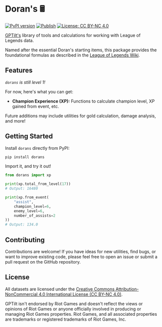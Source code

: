 # Doran's 🖩

[![PyPI version](https://badge.fury.io/py/dorans.svg)](https://badge.fury.io/py/dorans)
[![Publish](https://github.com/gptilt/dorans/actions/workflows/publish.yaml/badge.svg)](https://github.com/gptilt/dorans/actions/workflows/publish.yaml)
[![License: CC BY-NC 4.0](https://img.shields.io/badge/License-CC_BY--NC_4.0-lightgrey.svg)](https://creativecommons.org/licenses/by-nc/4.0/)

[GPTilt's](https://github.com/gptilt) library of tools and calculations for working with League of Legends data.

Named after the essential Doran's starting items, this package provides the foundational formulas as described in the [League of Legends Wiki](https://wiki.leagueoflegends.com/).

## Features

*`dorans` is still level 1!*

For now, here's what you can get:

* **Champion Experience (XP):** Functions to calculate champion level, XP gained from event, etc.

Future additions may include utilities for gold calculation, damage analysis, and more!

## Getting Started

Install `dorans` directly from PyPI:

```bash
pip install dorans
```

Import it, and try it out!

```py
from dorans import xp

print(xp.total_from_level(17))
# Output: 16480

print(xp.from_event(
    "assist",
    champion_level=6,
    enemy_level=6,
    number_of_assists=2
))
# Output: 134.0
```

## Contributing

Contributions are welcome! If you have ideas for new utilities, find bugs, or want to improve existing code, please feel free to open an issue or submit a pull request on the GitHub repository.

## License

All datasets are licensed under the [Creative Commons Attribution-NonCommercial 4.0 International License (CC BY-NC 4.0)](https://creativecommons.org/licenses/by-nc/4.0/).

GPTilt isn't endorsed by Riot Games and doesn't reflect the views or opinions of Riot Games or anyone officially involved in producing or managing Riot Games properties. Riot Games, and all associated properties are trademarks or registered trademarks of Riot Games, Inc.
